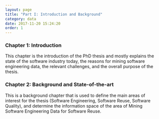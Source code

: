 ```yaml
---
layout: page
title: "Part I: Introduction and Background"
category: data
date: 2017-11-20 15:24:20
order: 1
---
```


### Chapter 1: Introduction
This chapter is the introduction of the PhD thesis and mostly explains the
state of the software industry today, the reasons for mining software
engineering data, the relevant challenges, and the overall purpose of the thesis.


### Chapter 2: Background and State-of-the-art
This is a background chapter that is used to define the main areas of interest for the
thesis (Software Engineering, Software Reuse, Software Quality), and determine
the information space of the area of Mining Software Engineering Data for Software Reuse.

